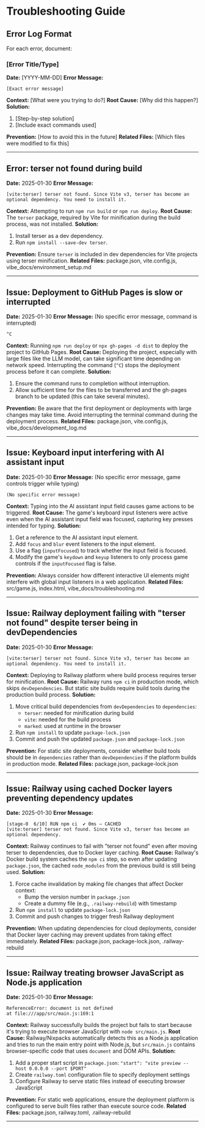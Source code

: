 # Troubleshooting Guide

## Error Log Format
For each error, document:

### [Error Title/Type]
**Date:** [YYYY-MM-DD]
**Error Message:**
```
[Exact error message]
```

**Context:** [What were you trying to do?]
**Root Cause:** [Why did this happen?]
**Solution:**
1. [Step-by-step solution]
2. [Include exact commands used]

**Prevention:** [How to avoid this in the future]
**Related Files:** [Which files were modified to fix this]

---

## Error: terser not found during build
**Date:** 2025-01-30
**Error Message:**
```
[vite:terser] terser not found. Since Vite v3, terser has become an optional dependency. You need to install it.
```

**Context:** Attempting to run `npm run build` or `npm run deploy`.
**Root Cause:** The `terser` package, required by Vite for minification during the build process, was not installed.
**Solution:**
1. Install terser as a dev dependency.
2. Run `npm install --save-dev terser`.

**Prevention:** Ensure `terser` is included in dev dependencies for Vite projects using terser minification.
**Related Files:** package.json, vite.config.js, vibe_docs/environment_setup.md

---

## Issue: Deployment to GitHub Pages is slow or interrupted
**Date:** 2025-01-30
**Error Message:** (No specific error message, command is interrupted)
```
^C
```

**Context:** Running `npm run deploy` or `npx gh-pages -d dist` to deploy the project to GitHub Pages.
**Root Cause:** Deploying the project, especially with large files like the LLM model, can take significant time depending on network speed. Interrupting the command (`^C`) stops the deployment process before it can complete.
**Solution:**
1. Ensure the command runs to completion without interruption.
2. Allow sufficient time for the files to be transferred and the gh-pages branch to be updated (this can take several minutes).

**Prevention:** Be aware that the first deployment or deployments with large changes may take time. Avoid interrupting the terminal command during the deployment process.
**Related Files:** package.json, vite.config.js, vibe_docs/development_log.md

---

## Issue: Keyboard input interfering with AI assistant input
**Date:** 2025-01-30
**Error Message:** (No specific error message, game controls trigger while typing)
```
(No specific error message)
```

**Context:** Typing into the AI assistant input field causes game actions to be triggered.
**Root Cause:** The game's keyboard input listeners were active even when the AI assistant input field was focused, capturing key presses intended for typing.
**Solution:**
1. Get a reference to the AI assistant input element.
2. Add `focus` and `blur` event listeners to the input element.
3. Use a flag (`inputFocused`) to track whether the input field is focused.
4. Modify the game's `keydown` and `keyup` listeners to only process game controls if the `inputFocused` flag is false.

**Prevention:** Always consider how different interactive UI elements might interfere with global input listeners in a web application.
**Related Files:** src/game.js, index.html, vibe_docs/troubleshooting.md

---

## Issue: Railway deployment failing with "terser not found" despite terser being in devDependencies
**Date:** 2025-01-30
**Error Message:**
```
[vite:terser] terser not found. Since Vite v3, terser has become an optional dependency. You need to install it.
```

**Context:** Deploying to Railway platform where build process requires terser for minification.
**Root Cause:** Railway runs `npm ci` in production mode, which skips `devDependencies`. But static site builds require build tools during the production build process.
**Solution:**
1. Move critical build dependencies from `devDependencies` to `dependencies`:
   - `terser`: needed for minification during build
   - `vite`: needed for the build process
   - `marked`: used at runtime in the browser
2. Run `npm install` to update `package-lock.json`
3. Commit and push the updated `package.json` and `package-lock.json`

**Prevention:** For static site deployments, consider whether build tools should be in `dependencies` rather than `devDependencies` if the platform builds in production mode.
**Related Files:** package.json, package-lock.json

---

## Issue: Railway using cached Docker layers preventing dependency updates
**Date:** 2025-01-30
**Error Message:**
```
[stage-0  6/10] RUN npm ci  ✔ 0ms – CACHED
[vite:terser] terser not found. Since Vite v3, terser has become an optional dependency.
```

**Context:** Railway continues to fail with "terser not found" even after moving terser to dependencies, due to Docker layer caching.
**Root Cause:** Railway's Docker build system caches the `npm ci` step, so even after updating `package.json`, the cached `node_modules` from the previous build is still being used.
**Solution:**
1. Force cache invalidation by making file changes that affect Docker context:
   - Bump the version number in `package.json`
   - Create a dummy file (e.g., `.railway-rebuild`) with timestamp
2. Run `npm install` to update `package-lock.json`
3. Commit and push changes to trigger fresh Railway deployment

**Prevention:** When updating dependencies for cloud deployments, consider that Docker layer caching may prevent updates from taking effect immediately.
**Related Files:** package.json, package-lock.json, .railway-rebuild

---

## Issue: Railway treating browser JavaScript as Node.js application
**Date:** 2025-01-30
**Error Message:**
```
ReferenceError: document is not defined
at file:///app/src/main.js:169:1
```

**Context:** Railway successfully builds the project but fails to start because it's trying to execute browser JavaScript with `node src/main.js`.
**Root Cause:** Railway/Nixpacks automatically detects this as a Node.js application and tries to run the main entry point with Node.js, but `src/main.js` contains browser-specific code that uses `document` and DOM APIs.
**Solution:**
1. Add a proper start script in `package.json`: `"start": "vite preview --host 0.0.0.0 --port $PORT"`
2. Create `railway.toml` configuration file to specify deployment settings
3. Configure Railway to serve static files instead of executing browser JavaScript

**Prevention:** For static web applications, ensure the deployment platform is configured to serve built files rather than execute source code.
**Related Files:** package.json, railway.toml, .railway-rebuild

---
